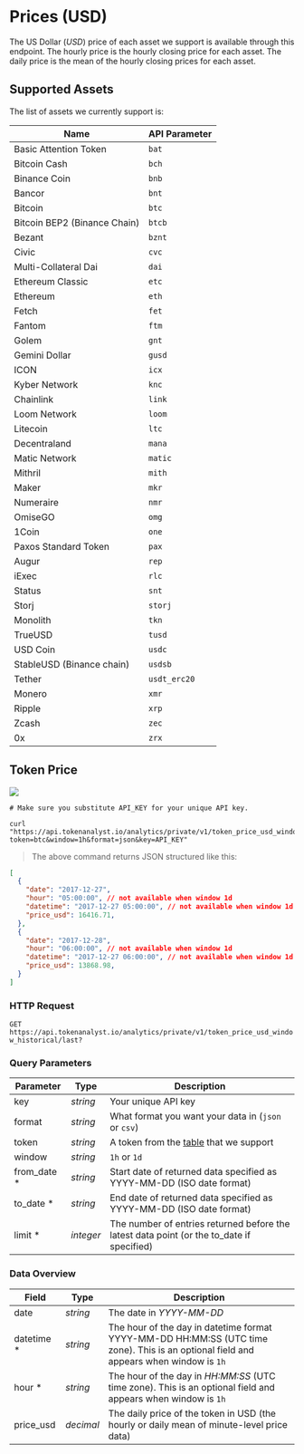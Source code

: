 # Prices (USD)
The US Dollar (_USD_) price of each asset we support is available through this endpoint. The hourly price is the hourly closing price for each asset. The daily price is the mean of the hourly closing prices for each asset.

## Supported Assets

The list of assets we currently support is:

| Name                      | API Parameter |
|---------------------------|---------------|
| Basic Attention Token     | `bat`         |
| Bitcoin Cash              | `bch`         |
| Binance Coin              | `bnb`         |
| Bancor                    | `bnt`         |
| Bitcoin                   | `btc`         |
| Bitcoin BEP2 (Binance Chain)   | `btcb`        |
| Bezant                    | `bznt`        |
| Civic                     | `cvc`         |
| Multi-Collateral Dai      | `dai`         |
| Ethereum Classic          | `etc`         |
| Ethereum                  | `eth`         |
| Fetch                     | `fet`         |
| Fantom                    | `ftm`         |
| Golem                     | `gnt`         |
| Gemini Dollar             | `gusd`        |
| ICON                      | `icx`         |
| Kyber Network             | `knc`         |
| Chainlink                 | `link`        |
| Loom Network              | `loom`        |
| Litecoin                  | `ltc`         |
| Decentraland              | `mana`        |
| Matic Network             | `matic`       |
| Mithril                   | `mith`        |
| Maker                     | `mkr`         |
| Numeraire                 | `nmr`         |
| OmiseGO                   | `omg`         |
| 1Coin                     | `one`         |
| Paxos Standard Token      | `pax`         |
| Augur                     | `rep`         |
| iExec                     | `rlc`         |
| Status                    | `snt`         |
| Storj                     | `storj`       |
| Monolith                  | `tkn`         |
| TrueUSD                   | `tusd`        |
| USD Coin                  | `usdc`        |
| StableUSD (Binance chain) | `usdsb`       |
| Tether                    | `usdt_erc20`  |
| Monero                    | `xmr`         |
| Ripple                    | `xrp`         |
| Zcash                     | `zec`         |
| 0x                        | `zrx`         |


## Token Price

<img src="https://img.shields.io/badge/Tier-Hobbyist-blue.svg"/>

```shell
# Make sure you substitute API_KEY for your unique API key.

curl "https://api.tokenanalyst.io/analytics/private/v1/token_price_usd_window_historical/last?token=btc&window=1h&format=json&key=API_KEY"
```

> The above command returns JSON structured like this:

```json
[
  {
    "date": "2017-12-27",
    "hour": "05:00:00", // not available when window 1d
    "datetime": "2017-12-27 05:00:00", // not available when window 1d
    "price_usd": 16416.71,
  },
  {
    "date": "2017-12-28",
    "hour": "06:00:00", // not available when window 1d
    "datetime": "2017-12-27 06:00:00", // not available when window 1d
    "price_usd": 13868.98,
  }
]
```

### HTTP Request

`GET https://api.tokenanalyst.io/analytics/private/v1/token_price_usd_window_historical/last?`

### Query Parameters

| Parameter | Type     | Description                                         |
| --------- | -------- | --------------------------------------------------- |
| key       | _string_ | Your unique API key                                 |
| format    | _string_ | What format you want your data in (`json` or `csv`) |
| token     | _string_ | A token from the [table](#supported-assets) that we support                                   |
| window    | _string_ | `1h` or `1d`                                        |
| from_date \* | _string_  | Start date of returned data specified as YYYY-MM-DD (ISO date format)                     |
| to_date \*   | _string_  | End date of returned data specified as YYYY-MM-DD (ISO date format)                       |
| limit \*     | _integer_ | The number of entries returned before the latest data point (or the to_date if specified) |


### Data Overview

| Field         | Type     | Description                                          |
| ------------- | -------- | ---------------------------------------------------- |
| date         | _string_ | The date in _YYYY-MM-DD_                                                  |
| datetime *   | _string_  | The hour of the day in datetime format YYYY-MM-DD HH:MM:SS (UTC time zone). This is an optional field and appears when window is `1h`                                                                               |
| hour *       | _string_  | The hour of the day in _HH:MM:SS_ (UTC time zone). This is an optional field and appears when window is `1h`                                                                                                        |
| price_usd    | _decimal_ | The daily price of the token in USD (the hourly or daily mean of minute-level price data) |
